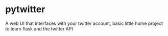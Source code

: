 # pytwitter
A web UI that interfaces with your twitter account, basic little home project to learn flask and the twitter API

